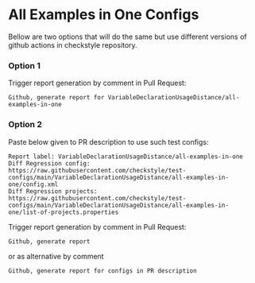 # All Examples in One Configs

Bellow are two options that will do the same but use different versions
of github actions in checkstyle repository.


### Option 1
Trigger report generation by comment in Pull Request:
```
Github, generate report for VariableDeclarationUsageDistance/all-examples-in-one
```

### Option 2

Paste below given to PR description to use such test configs:
```
Report label: VariableDeclarationUsageDistance/all-examples-in-one
Diff Regression config: https://raw.githubusercontent.com/checkstyle/test-configs/main/VariableDeclarationUsageDistance/all-examples-in-one/config.xml
Diff Regression projects: https://raw.githubusercontent.com/checkstyle/test-configs/main/VariableDeclarationUsageDistance/all-examples-in-one/list-of-projects.properties
```

Trigger report generation by comment in Pull Request:
```
Github, generate report
```
or as alternative by comment
```
Github, generate report for configs in PR description
```
